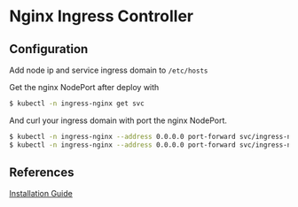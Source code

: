 # Nginx Ingress Controller

## Configuration

Add node ip and service ingress domain to `/etc/hosts`

Get the nginx NodePort after deploy with

```sh
$ kubectl -n ingress-nginx get svc
```

And curl your ingress domain with port the nginx NodePort.

```sh
$ kubectl -n ingress-nginx --address 0.0.0.0 port-forward svc/ingress-nginx-controller 80:80
$ kubectl -n ingress-nginx --address 0.0.0.0 port-forward svc/ingress-nginx-controller 443:443
```

## References

[Installation Guide](https://kubernetes.github.io/ingress-nginx/deploy/)

